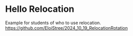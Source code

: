# Hello Relocation

Example for students of who to use relocation.
https://github.com/EloiStree/2024_10_19_RelocationRotation

